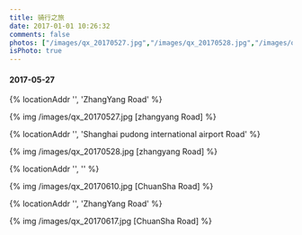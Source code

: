 ```yaml
---
title: 骑行之旅
date: 2017-01-01 10:26:32
comments: false
photos: ["/images/qx_20170527.jpg","/images/qx_20170528.jpg","/images/qx_20170610.jpg"]
isPhoto: true
---
```


#### 2017-05-27 ####

 {% locationAddr '', 'ZhangYang Road' %}

 {% img  /images/qx_20170527.jpg  [zhangyang Road] %}  

 {% locationAddr '', 'Shanghai pudong international airport Road' %}

 {% img  /images/qx_20170528.jpg  [zhangyang Road] %}  

 {% locationAddr '', '' %}

 {% img  /images/qx_20170610.jpg  [ChuanSha Road] %}  

 {% locationAddr '', 'ZhangYang Road' %}

 {% img  /images/qx_20170617.jpg  [ChuanSha Road] %}  